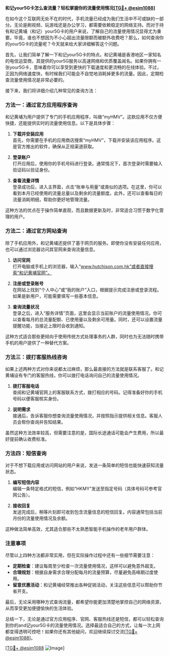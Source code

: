 **和记your5G卡怎么查流量？轻松掌握你的流量使用情况[[TG💪+ @esim1088](https://t.me/s/esim1088)]**

在如今这个互联网无处不在的时代，手机流量已经成为我们生活中不可或缺的一部分。无论是刷视频、玩游戏还是办公学习，都需要依赖稳定的网络支持。而对于持有和记黄埔（和记）your5G卡的用户来说，了解自己的流量使用情况显得尤为重要。毕竟，谁也不想因为不小心超出流量限额而被额外收费吧？那么，如何查询你的your5G卡的流量呢？今天就来给大家详细解答这个问题。

首先，让我们简单了解一下和记your5G卡的特点。和记黄埔是香港地区一家知名的电信运营商，其提供的your5G服务以高速网络和优质覆盖闻名。如果你拥有一张your5G卡，意味着你可以享受到更快的下载速度和更流畅的在线体验。不过，正因为网络速度快，有时候我们可能会不自觉地消耗掉更多的流量。因此，定期检查流量使用情况是非常必要的。

接下来，我们将详细介绍几种常见的查询方法：

### 方法一：通过官方应用程序查询

和记黄埔为用户提供了专门的手机应用程序，叫做“myHMV”。这款应用不仅方便快捷，还能提供实时的流量使用信息。以下是具体步骤：

1. **下载并安装应用**  
   首先，你需要在手机的应用商店搜索“myHMV”，下载并安装该应用程序。这是官方推出的软件，确保从正规渠道获取。

2. **登录账户**  
   打开应用后，使用你的手机号码进行登录。通常情况下，首次登录时需要输入验证码以验证身份。

3. **查看流量详情**  
   登录成功后，进入主界面，点击“账单与用量”或类似的选项。在这里，你可以看到本月已经使用的流量总量以及剩余的流量额度。此外，还可以查看每日的流量消耗明细，帮助你更好地管理流量。

这种方法的优点在于操作简单直观，而且数据更新及时，非常适合习惯于数字化管理的用户。

### 方法二：通过官方网站查询

除了手机应用外，和记黄埔还提供了基于网页的服务。即使你没有安装任何应用，也可以通过浏览器访问其官网来查询流量信息。

1. **访问官网**  
   打开电脑或手机上的浏览器，输入“www.hutchison.com.hk”或者直接搜索“和记黄埔官网”。

2. **注册或登录账号**  
   在网站上找到“个人中心”或“我的账户”入口，根据提示完成注册或登录流程。如果是新用户，可能需要填写一些基本信息。

3. **查询流量状况**  
   登录之后，进入“服务详情”页面，这里会显示当前账户的流量使用情况。你可以查看每月的总流量配额、已使用量以及剩余可用量。同时，还可以设置流量提醒功能，当接近上限时会收到通知。

这种方式适合那些更倾向于使用传统方式处理事务的人群，同时也为无法随时携带手机的用户提供了一种替代方案。

### 方法三：拨打客服热线咨询

如果上述两种方式对你来说都太过麻烦，那么最直接的方法就是联系客服了。和记黄埔设有专门的客服热线，你可以拨打电话询问自己的流量使用情况。

1. **拨打客服电话**  
   查阅和记黄埔官网上的客服联系方式，拨打相应的号码。记得准备好你的手机号码以便客服核实身份。

2. **说明需求**  
   接通后，告诉客服你想查询流量使用情况，并按照指示提供相关信息。客服人员会帮你查询并告知结果。

虽然这种方法效率较高，但需要注意的是，国际长途通话可能会产生费用，所以最好提前确认收费标准。

### 方法四：短信查询

对于不想下载应用或访问网站的用户来说，发送一条简单的短信也能快速获知流量状态。

1. **编写短信内容**  
   编辑一条特定格式的短信，例如“HKMY”发送至指定号码（具体号码可参考官网公告）。

2. **接收回复**  
   发送完成后，稍等片刻即可收到包含流量信息的短信回复。内容通常包括当前月份的流量使用情况及余额。

这种做法简单高效，尤其适合那些不太熟悉智能手机操作的老年用户群体。

### 注意事项

尽管以上四种方法都非常实用，但在实际操作过程中还有一些细节需要注意：

- **定期检查**：建议每周至少检查一次流量使用情况，这样可以避免意外超支。
- **合理规划**：根据自身需求合理分配每月的流量预算，尽量避免高峰期过度使用。
- **留意优惠活动**：和记黄埔经常推出各种促销活动，关注这些信息可以帮助你节省开支。

最后，无论采用哪种方式查询流量，都希望你能更加清楚地掌控自己的网络资源，从而享受更加便捷愉快的生活体验。

总结一下，无论是通过官方应用程序、官网、客服热线还是短信，都可以轻松查询到你的and记your5G卡的流量使用情况。选择最适合自己的方式，让每一次上网都变得透明可控吧！如果你还有其他疑问，欢迎继续探讨交流[[TG💪+ @esim1088](https://t.me/s/esim1088)]。

[[TG💪+ @esim1088](https://t.me/s/esim1088) ![Image](https://i.postimg.cc/4NQfJmqS/Snipaste-2025-05-13-00-14-12.png)]